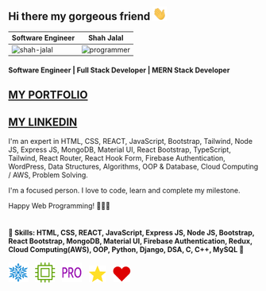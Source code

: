 ## Hi there my gorgeous friend <img src="hello.gif" width="28px" alt="hi">
| Software Engineer | Shah Jalal |
| ------------------ | ------------------ |
|![shah-jalal](https://user-images.githubusercontent.com/79104097/135718474-ce55a6e0-f18b-4110-8fda-68ec0bc6bfe9.gif) |![programmer](https://user-images.githubusercontent.com/79104097/135718464-3c4bef12-ea0c-41fd-8e3b-495b630e9223.gif) |

#### Software Engineer | Full Stack Developer | MERN Stack Developer

## [MY PORTFOLIO](https://shah-jalal.netlify.app/)
## [MY LINKEDIN](https://www.linkedin.com/in/ProgrammerShahJalal/)

<span>I'm an expert in HTML, CSS, REACT, JavaScript, Bootstrap, Tailwind, Node JS, Express JS, MongoDB, Material UI, React Bootstrap, TypeScript, Tailwind, React Router, React Hook Form, Firebase Authentication, WordPress, Data Structures, Algorithms, OOP & Database, Cloud Computing / AWS, Problem Solving.

I'm a focused person. I love to code, learn and complete my milestone.

  Happy Web Programming! 🚀🚀🚀</span> <br/><br/>

 #### 🎯 Skills: HTML, CSS, REACT, JavaScript, Express JS, Node JS, Bootstrap, React Bootstrap, MongoDB, Material UI, Firebase Authentication, Redux, Cloud Computing(AWS), OOP, Python, Django, DSA, C, C++, MySQL 🎯

<a href='https://archiveprogram.github.com/'><img src='https://raw.githubusercontent.com/acervenky/animated-github-badges/master/assets/acbadge.gif' width='40' height='40'></a> <a href='https://docs.github.com/en/developers'><img src='https://raw.githubusercontent.com/acervenky/animated-github-badges/master/assets/devbadge.gif' width='40' height='40'></a> <a href='https://github.com/pricing'><img src='https://raw.githubusercontent.com/acervenky/animated-github-badges/master/assets/pro.gif' width='40' height='40'></a> <a href='https://stars.github.com/'><img src='https://raw.githubusercontent.com/acervenky/animated-github-badges/master/assets/starbadge.gif' width='35' height='35'></a> <a href='https://docs.github.com/en/github/supporting-the-open-source-community-with-github-sponsors'><img src='https://raw.githubusercontent.com/acervenky/animated-github-badges/master/assets/sponsorbadge.gif' width='35' height='35'></a> 
